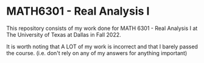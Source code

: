 # MATH6301 - Real Analysis I
This repository consists of my work done for MATH 6301 - Real Analysis I at The University of Texas at Dallas in Fall 2022.



It is worth noting that A LOT of my work is incorrect and that I barely passed the course. 
(i.e. don't rely on any of my answers for anything important)